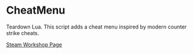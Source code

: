 # CheatMenu
Teardown Lua. This script adds a cheat menu inspired by modern counter strike cheats.

[Steam Workshop Page](-link-)

